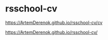 # rsschool-cv
https://ArtemDerenok.github.io/rsschool-cv/cv

https://ArtemDerenok.github.io/rsschool-cv/
